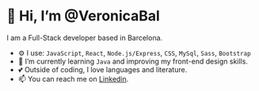 # 👋 Hi, I’m @VeronicaBal
I am a Full-Stack developer based in Barcelona. 

- ⚙️ I use: `JavaScript`, `React`, `Node.js/Express`, `CSS`, `MySql`, `Sass`, `Bootstrap`
- 🌱 I’m currently learning `Java` and improving my front-end design skills.
- 💕 Outside of coding, I love languages and literature.
- 📫 You can reach me on [Linkedin](https://www.linkedin.com/in/veronica-baldin/).

<!---
VeronicaBal/VeronicaBal is a ✨ special ✨ repository because its `README.md` (this file) appears on your GitHub profile.
You can click the Preview link to take a look at your changes.
--->

